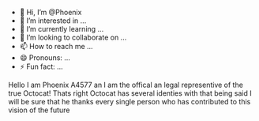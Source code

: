 - 👋 Hi, I’m @Phoenix
- 👀 I’m interested in ...
- 🌱 I’m currently learning ...
- 💞️ I’m looking to collaborate on ...
- 📫 How to reach me ...
- 😄 Pronouns: ...
- ⚡ Fun fact: ...

<!---
A4577/A4577 is a ✨ special ✨ repository because its `README.md` (this file) appears on your GitHub profile.
You can click the Preview link to take a look at your changes.
--->
Hello I am Phoenix A4577 an I am the offical an legal representive of the true Octocat! Thats right Octocat has several identies with that being said I will be sure that he thanks every single person who has contributed to this vision of the future
